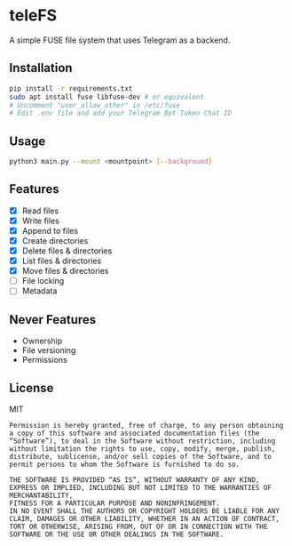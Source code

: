 # teleFS

A simple FUSE file system that uses Telegram as a backend.

## Installation

```bash
pip install -r requirements.txt
sudo apt install fuse libfuse-dev # or equivalent
# Uncomment "user_allow_other" in /etc/fuse 
# Edit .env file and add your Telegram Bot Token Chat ID
```

## Usage

```bash
python3 main.py --mount <mountpoint> [--background]
```

## Features

- [x] Read files
- [x] Write files
- [x] Append to files
- [x] Create directories
- [x] Delete files & directories
- [x] List files & directories
- [x] Move files & directories
- [ ] File locking
- [ ] Metadata

## Never Features

- Ownership
- File versioning
- Permissions

## License

MIT

```
Permission is hereby granted, free of charge, to any person obtaining a copy of this software and associated documentation files (the “Software”), to deal in the Software without restriction, including without limitation the rights to use, copy, modify, merge, publish, distribute, sublicense, and/or sell copies of the Software, and to permit persons to whom the Software is furnished to do so.

THE SOFTWARE IS PROVIDED “AS IS”, WITHOUT WARRANTY OF ANY KIND, EXPRESS OR IMPLIED, INCLUDING BUT NOT LIMITED TO THE WARRANTIES OF MERCHANTABILITY,
FITNESS FOR A PARTICULAR PURPOSE AND NONINFRINGEMENT.
IN NO EVENT SHALL THE AUTHORS OR COPYRIGHT HOLDERS BE LIABLE FOR ANY CLAIM, DAMAGES OR OTHER LIABILITY, WHETHER IN AN ACTION OF CONTRACT, TORT OR OTHERWISE, ARISING FROM, OUT OF OR IN CONNECTION WITH THE SOFTWARE OR THE USE OR OTHER DEALINGS IN THE SOFTWARE.
```
